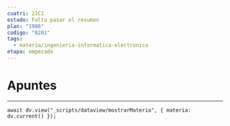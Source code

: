 ```yaml
---
cuatri: 21C1
estado: Falta pasar el resumen
plan: "1986"
codigo: "8201"
tags:
  - materia/ingenieria-informatica-electronica
etapa: empezado
---
```

# Apuntes 
---
```dataviewjs
await dv.view("_scripts/dataview/mostrarMateria", { materia: dv.current() });
```